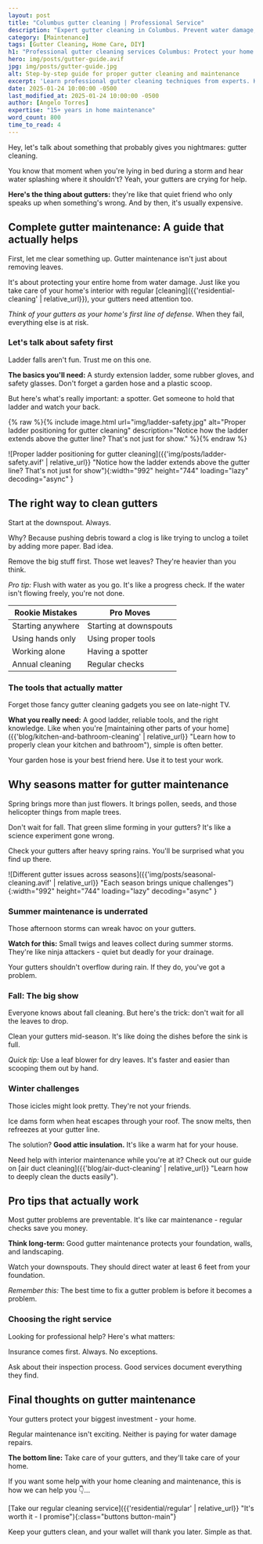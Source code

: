 ```yaml
---
layout: post
title: "Columbus gutter cleaning | Professional Service"
description: "Expert gutter cleaning in Columbus. Prevent water damage, maintain your home's integrity, and ensure proper drainage. Schedule service today!"
category: [Maintenance]
tags: [Gutter Cleaning, Home Care, DIY]
h1: "Professional gutter cleaning services Columbus: Protect your home (the right way...)"
hero: img/posts/gutter-guide.avif
jpg: img/posts/gutter-guide.jpg
alt: Step-by-step guide for proper gutter cleaning and maintenance
excerpt: 'Learn professional gutter cleaning techniques from experts. Keep your home protected with our comprehensive maintenance guide.'
date: 2025-01-24 10:00:00 -0500
last_modified_at: 2025-01-24 10:00:00 -0500
author: [Angelo Torres]
expertise: "15+ years in home maintenance"
word_count: 800
time_to_read: 4
---
```


Hey, let's talk about something that probably gives you nightmares: gutter cleaning.

You know that moment when you're lying in bed during a storm and hear water splashing where it shouldn't? Yeah, your gutters are crying for help.

**Here's the thing about gutters:** they're like that quiet friend who only speaks up when something's wrong. And by then, it's usually expensive.

## Complete gutter maintenance: A guide that actually helps

First, let me clear something up. Gutter maintenance isn't just about removing leaves.

It's about protecting your entire home from water damage. Just like you take care of your home's interior with regular [cleaning]({{'residential-cleaning' | relative_url}}), your gutters need attention too.

*Think of your gutters as your home's first line of defense.* When they fail, everything else is at risk.

### Let's talk about safety first

Ladder falls aren't fun. Trust me on this one.

**The basics you'll need:**
A sturdy extension ladder, some rubber gloves, and safety glasses. Don't forget a garden hose and a plastic scoop.

But here's what's really important: a spotter. Get someone to hold that ladder and watch your back.

{% raw %}{% include image.html 
   url="img/ladder-safety.jpg"
   alt="Proper ladder positioning for gutter cleaning"
   description="Notice how the ladder extends above the gutter line? That's not just for show." %}{% endraw %}

![Proper ladder positioning for gutter cleaning]({{'img/posts/ladder-safety.avif' | relative_url}} "Notice how the ladder extends above the gutter line? That's not just for show"){:width="992" height="744" loading="lazy" decoding="async" }

## The right way to clean gutters

Start at the downspout. Always. 

Why? Because pushing debris toward a clog is like trying to unclog a toilet by adding more paper. Bad idea.

Remove the big stuff first. Those wet leaves? They're heavier than you think.

*Pro tip:* Flush with water as you go. It's like a progress check. If the water isn't flowing freely, you're not done.

| Rookie Mistakes | Pro Moves |
|-----------------|-----------|
| Starting anywhere | Starting at downspouts |
| Using hands only | Using proper tools |
| Working alone | Having a spotter |
| Annual cleaning | Regular checks |

### The tools that actually matter

Forget those fancy gutter cleaning gadgets you see on late-night TV.

**What you really need:**
A good ladder, reliable tools, and the right knowledge. Like when you're [maintaining other parts of your home]({{'blog/kitchen-and-bathroom-cleaning' | relative_url}} "Learn how to properly clean your kitchen and bathroom"), simple is often better.

Your garden hose is your best friend here. Use it to test your work.

## Why seasons matter for gutter maintenance

Spring brings more than just flowers. It brings pollen, seeds, and those helicopter things from maple trees.

Don't wait for fall. That green slime forming in your gutters? It's like a science experiment gone wrong.

Check your gutters after heavy spring rains. You'll be surprised what you find up there.

![Different gutter issues across seasons]({{'img/posts/seasonal-cleaning.avif' | relative_url}} "Each season brings unique challenges"){:width="992" height="744" loading="lazy" decoding="async" }

### Summer maintenance is underrated

Those afternoon storms can wreak havoc on your gutters.

**Watch for this:** Small twigs and leaves collect during summer storms. They're like ninja attackers - quiet but deadly for your drainage.

Your gutters shouldn't overflow during rain. If they do, you've got a problem.

### Fall: The big show

Everyone knows about fall cleaning. But here's the trick: don't wait for all the leaves to drop.

Clean your gutters mid-season. It's like doing the dishes before the sink is full.

*Quick tip:* Use a leaf blower for dry leaves. It's faster and easier than scooping them out by hand.

### Winter challenges

Those icicles might look pretty. They're not your friends.

Ice dams form when heat escapes through your roof. The snow melts, then refreezes at your gutter line.

The solution? **Good attic insulation.** It's like a warm hat for your house.

Need help with interior maintenance while you're at it? Check out our guide on [air duct cleaning]({{'blog/air-duct-cleaning' | relative_url}} "Learn how to deeply clean the ducts easily").

## Pro tips that actually work

Most gutter problems are preventable. It's like car maintenance - regular checks save you money.

**Think long-term:** Good gutter maintenance protects your foundation, walls, and landscaping.

Watch your downspouts. They should direct water at least 6 feet from your foundation.

*Remember this:* The best time to fix a gutter problem is before it becomes a problem.

### Choosing the right service

Looking for professional help? Here's what matters:

Insurance comes first. Always. No exceptions.

Ask about their inspection process. Good services document everything they find.

## Final thoughts on gutter maintenance

Your gutters protect your biggest investment - your home.

Regular maintenance isn't exciting. Neither is paying for water damage repairs.

**The bottom line:** Take care of your gutters, and they'll take care of your home.

If you want some help with your home cleaning and maintenance, this is how we can help you 👇...

[Take our regular cleaning service]({{'residential/regular' | relative_url}} "It's worth it - I promise"){:class="buttons button-main"}

Keep your gutters clean, and your wallet will thank you later. Simple as that.
